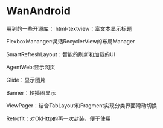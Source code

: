 # WanAndroid

用到的一些开源库：
html-textview：富文本显示标题

FlexboxMananger:灵活RecyclerView的布局Manager


SmartRefreshLayout：智能的刷新和加载的UI

AgentWeb:显示网页

Glide：显示图片

Banner：轮播图显示

ViewPager：结合TabLayout和Fragment实现分类界面滑动切换

Retrofit：对OkHttp的再一次封装，便于使用
